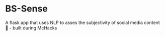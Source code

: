 # BS-Sense
A flask app that uses NLP to asses the subjectivity of social media content 🧐 - built during McHacks
